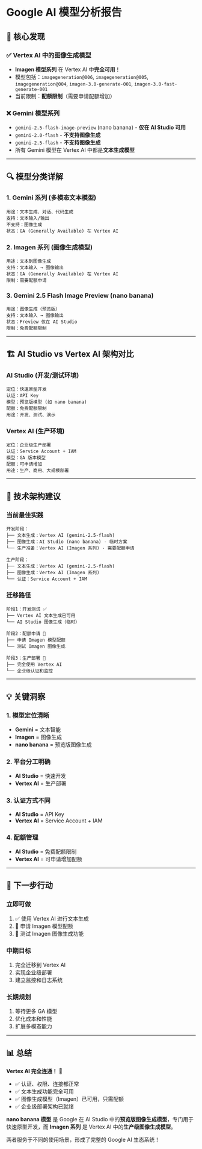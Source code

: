 # Google AI 模型分析报告

## 🎯 **核心发现**

### ✅ **Vertex AI 中的图像生成模型**
- **Imagen 模型系列** 在 Vertex AI 中**完全可用**！
- 模型包括：`imagegeneration@006`, `imagegeneration@005`, `imagegeneration@004`, `imagen-3.0-generate-001`, `imagen-3.0-fast-generate-001`
- 当前限制：**配额限制**（需要申请配额增加）

### ❌ **Gemini 模型系列**
- `gemini-2.5-flash-image-preview` (nano banana) - **仅在 AI Studio 可用**
- `gemini-2.0-flash` - **不支持图像生成**
- `gemini-2.5-flash` - **不支持图像生成**
- 所有 Gemini 模型在 Vertex AI 中都是**文本生成模型**

---

## 🔍 **模型分类详解**

### 1. **Gemini 系列** (多模态文本模型)
```
用途：文本生成、对话、代码生成
支持：文本输入/输出
不支持：图像生成
状态：GA (Generally Available) 在 Vertex AI
```

### 2. **Imagen 系列** (图像生成模型)
```
用途：文本到图像生成
支持：文本输入 → 图像输出
状态：GA (Generally Available) 在 Vertex AI
限制：需要配额申请
```

### 3. **Gemini 2.5 Flash Image Preview** (nano banana)
```
用途：图像生成（预览版）
支持：文本输入 → 图像输出
状态：Preview 仅在 AI Studio
限制：免费配额限制
```

---

## 🏗️ **AI Studio vs Vertex AI 架构对比**

### **AI Studio** (开发/测试环境)
```
定位：快速原型开发
认证：API Key
模型：预览版模型 (如 nano banana)
配额：免费配额限制
用途：开发、测试、演示
```

### **Vertex AI** (生产环境)
```
定位：企业级生产部署
认证：Service Account + IAM
模型：GA 版本模型
配额：可申请增加
用途：生产、商用、大规模部署
```

---

## 🚀 **技术架构建议**

### **当前最佳实践**
```
开发阶段：
├── 文本生成：Vertex AI (gemini-2.5-flash)
├── 图像生成：AI Studio (nano banana) - 临时方案
└── 生产准备：Vertex AI (Imagen 系列) - 需要配额申请

生产阶段：
├── 文本生成：Vertex AI (gemini-2.5-flash)
├── 图像生成：Vertex AI (Imagen 系列)
└── 认证：Service Account + IAM
```

### **迁移路径**
```
阶段1：开发测试 ✅
├── Vertex AI 文本生成已可用
└── AI Studio 图像生成（临时）

阶段2：配额申请 🔄
├── 申请 Imagen 模型配额
└── 测试 Imagen 图像生成

阶段3：生产部署 🎯
├── 完全使用 Vertex AI
└── 企业级认证和监控
```

---

## 💡 **关键洞察**

### 1. **模型定位清晰**
- **Gemini** = 文本智能
- **Imagen** = 图像生成
- **nano banana** = 预览版图像生成

### 2. **平台分工明确**
- **AI Studio** = 快速开发
- **Vertex AI** = 生产部署

### 3. **认证方式不同**
- **AI Studio** = API Key
- **Vertex AI** = Service Account + IAM

### 4. **配额管理**
- **AI Studio** = 免费配额限制
- **Vertex AI** = 可申请增加配额

---

## 🎯 **下一步行动**

### **立即可做**
1. ✅ 使用 Vertex AI 进行文本生成
2. 🔄 申请 Imagen 模型配额
3. 🔄 测试 Imagen 图像生成功能

### **中期目标**
1. 完全迁移到 Vertex AI
2. 实现企业级部署
3. 建立监控和日志系统

### **长期规划**
1. 等待更多 GA 模型
2. 优化成本和性能
3. 扩展多模态能力

---

## 📊 **总结**

**Vertex AI 完全连通！** 🎉

- ✅ 认证、权限、连接都正常
- ✅ 文本生成功能完全可用
- ✅ 图像生成模型（Imagen）已可用，只需配额
- ✅ 企业级部署架构已就绪

**nano banana 模型** 是 Google 在 AI Studio 中的**预览版图像生成模型**，专门用于快速原型开发，而 **Imagen 系列** 是 Vertex AI 中的**生产级图像生成模型**。

两者服务于不同的使用场景，形成了完整的 Google AI 生态系统！
